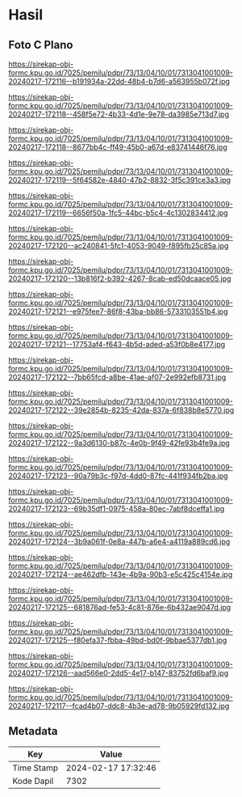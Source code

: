 # Hasil

## Foto C Plano

https://sirekap-obj-formc.kpu.go.id/7025/pemilu/pdpr/73/13/04/10/01/7313041001009-20240217-172116--b191934a-22dd-48b4-b7d6-a563955b072f.jpg

https://sirekap-obj-formc.kpu.go.id/7025/pemilu/pdpr/73/13/04/10/01/7313041001009-20240217-172118--458f5e72-4b33-4d1e-9e78-da3985e713d7.jpg

https://sirekap-obj-formc.kpu.go.id/7025/pemilu/pdpr/73/13/04/10/01/7313041001009-20240217-172118--8677bb4c-ff49-45b0-a67d-e83741446f76.jpg

https://sirekap-obj-formc.kpu.go.id/7025/pemilu/pdpr/73/13/04/10/01/7313041001009-20240217-172119--5f64582e-4840-47b2-8832-3f5c391ce3a3.jpg

https://sirekap-obj-formc.kpu.go.id/7025/pemilu/pdpr/73/13/04/10/01/7313041001009-20240217-172119--6656f50a-1fc5-44bc-b5c4-4c1302834412.jpg

https://sirekap-obj-formc.kpu.go.id/7025/pemilu/pdpr/73/13/04/10/01/7313041001009-20240217-172120--ac240841-5fc1-4053-9049-f895fb25c85a.jpg

https://sirekap-obj-formc.kpu.go.id/7025/pemilu/pdpr/73/13/04/10/01/7313041001009-20240217-172120--13b816f2-b392-4267-8cab-ed50dcaace05.jpg

https://sirekap-obj-formc.kpu.go.id/7025/pemilu/pdpr/73/13/04/10/01/7313041001009-20240217-172121--e975fee7-86f8-43ba-bb86-5733103551b4.jpg

https://sirekap-obj-formc.kpu.go.id/7025/pemilu/pdpr/73/13/04/10/01/7313041001009-20240217-172121--17753af4-f643-4b5d-aded-a53f0b8e4177.jpg

https://sirekap-obj-formc.kpu.go.id/7025/pemilu/pdpr/73/13/04/10/01/7313041001009-20240217-172122--7bb65fcd-a8be-41ae-af07-2e992efb8731.jpg

https://sirekap-obj-formc.kpu.go.id/7025/pemilu/pdpr/73/13/04/10/01/7313041001009-20240217-172122--39e2854b-8235-42da-837a-6f838b8e5770.jpg

https://sirekap-obj-formc.kpu.go.id/7025/pemilu/pdpr/73/13/04/10/01/7313041001009-20240217-172122--9a3d6130-b87c-4e0b-9f49-42fe93b4fe9a.jpg

https://sirekap-obj-formc.kpu.go.id/7025/pemilu/pdpr/73/13/04/10/01/7313041001009-20240217-172123--90a79b3c-f97d-4dd0-87fc-441f934fb2ba.jpg

https://sirekap-obj-formc.kpu.go.id/7025/pemilu/pdpr/73/13/04/10/01/7313041001009-20240217-172123--69b35df1-0975-458a-80ec-7abf8dceffa1.jpg

https://sirekap-obj-formc.kpu.go.id/7025/pemilu/pdpr/73/13/04/10/01/7313041001009-20240217-172124--3b9a061f-0e8a-447b-a6e4-a4119a889cd6.jpg

https://sirekap-obj-formc.kpu.go.id/7025/pemilu/pdpr/73/13/04/10/01/7313041001009-20240217-172124--ae462dfb-143e-4b9a-90b3-e5c425c4154e.jpg

https://sirekap-obj-formc.kpu.go.id/7025/pemilu/pdpr/73/13/04/10/01/7313041001009-20240217-172125--681876ad-fe53-4c81-876e-6b432ae9047d.jpg

https://sirekap-obj-formc.kpu.go.id/7025/pemilu/pdpr/73/13/04/10/01/7313041001009-20240217-172125--f80efa37-fbba-49bd-bd0f-9bbae5377db1.jpg

https://sirekap-obj-formc.kpu.go.id/7025/pemilu/pdpr/73/13/04/10/01/7313041001009-20240217-172126--aad566e0-2dd5-4e17-b147-83752fd6baf9.jpg

https://sirekap-obj-formc.kpu.go.id/7025/pemilu/pdpr/73/13/04/10/01/7313041001009-20240217-172117--fcad4b07-ddc8-4b3e-ad78-9b05929fd132.jpg


## Metadata

| Key        | Value               |
| ---------- | ------------------- |
| Time Stamp | 2024-02-17 17:32:46 |
| Kode Dapil | 7302                |



